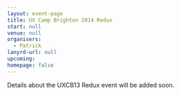 ```yaml
---
layout: event-page
title: UX Camp Brighton 2014 Redux
start: null
venue: null
organisers: 
  - Patrick
lanyrd-url: null
upcoming: 
homepage: false
---
```


Details about the UXCB13 Redux event will be added soon.
